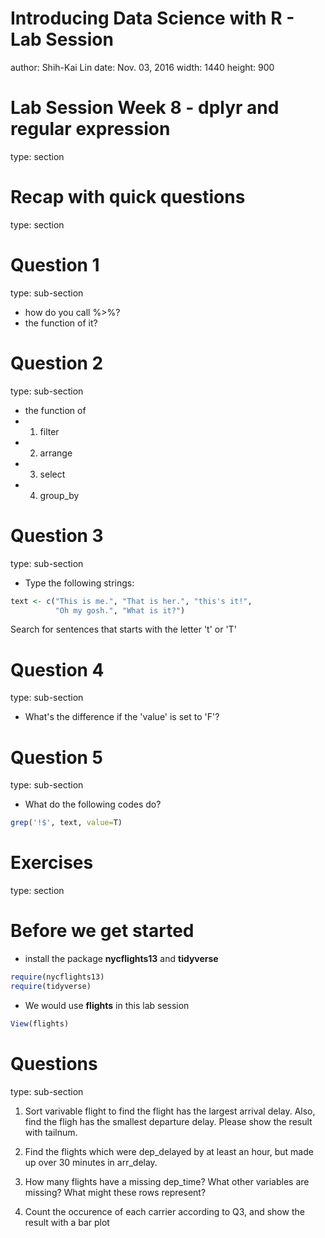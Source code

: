 Introducing Data Science with R - Lab Session
========================================================
author: Shih-Kai Lin
date: Nov. 03, 2016
width: 1440
height: 900





Lab Session Week 8 - dplyr and regular expression
========================================================
type: section




Recap with quick questions
========================================================
type: section


Question 1
========================================
type: sub-section
- how do you call %>%?
- the function of it?







Question 2
======================
type: sub-section

- the function of
- 1. filter
- 2. arrange
- 3. select
- 4. group_by






Question 3
======================
type: sub-section

- Type the following strings:

```r
text <- c("This is me.", "That is her.", "this's it!", 
          "Oh my gosh.", "What is it?")
```

Search for sentences that starts with the letter 't' or 'T'





Question 4
======================
type: sub-section

- What's the difference if the 'value' is set to 'F'?





Question 5
======================
type: sub-section

- What do the following codes do?


```r
grep('!$', text, value=T)
```








Exercises
======================
type: section



Before we get started
========================================================


- install the package __nycflights13__ and __tidyverse__ 


```r
require(nycflights13)
require(tidyverse)
```


- We would use __flights__ in this lab session


```r
View(flights)
```



Questions
=====================
type: sub-section


1. Sort varivable flight to find the flight has the largest arrival delay. Also, find the fligh has the smallest departure delay. Please show the result with tailnum.

2. Find the flights which were dep_delayed by at least an hour, but made up over 30 minutes in arr_delay.

3. How many flights have a missing dep_time? What other variables are missing? What might these rows represent?

4. Count the occurence of each carrier according to Q3, and show the result with a bar plot 



